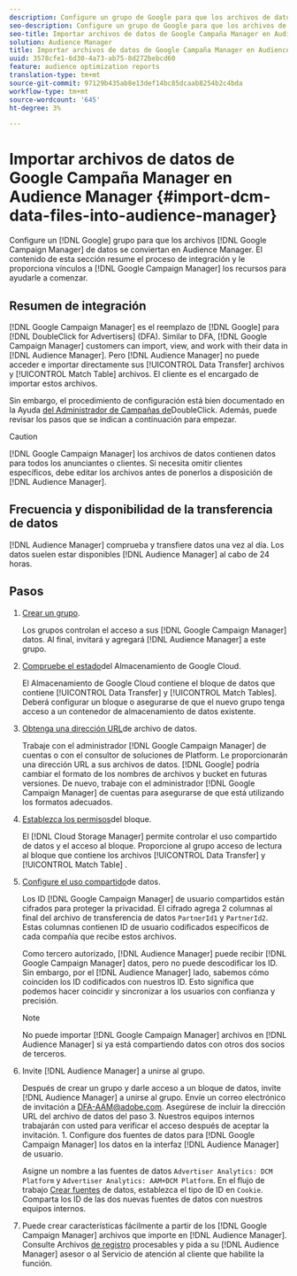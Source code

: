 ```yaml
---
description: Configure un grupo de Google para que los archivos de datos de Google Campaña Manager se pongan en Audience Manager. El contenido de esta sección resume el proceso de integración y le proporciona vínculos a los recursos del Administrador de Campañas de Google para ayudarle a comenzar.
seo-description: Configure un grupo de Google para que los archivos de datos de Google Campaña Manager se pongan en Audience Manager. El contenido de esta sección resume el proceso de integración y le proporciona vínculos a los recursos del Administrador de Campañas de Google para ayudarle a comenzar.
seo-title: Importar archivos de datos de Google Campaña Manager en Audience Manager
solution: Audience Manager
title: Importar archivos de datos de Google Campaña Manager en Audience Manager
uuid: 3578cfe1-6d30-4a73-ab75-8d272bebcd60
feature: audience optimization reports
translation-type: tm+mt
source-git-commit: 97129b435ab8e13def14bc85dcaab8254b2c4bda
workflow-type: tm+mt
source-wordcount: '645'
ht-degree: 3%

---
```



# Importar archivos de datos de Google Campaña Manager en Audience Manager {#import-dcm-data-files-into-audience-manager}

Configure un [!DNL Google] grupo para que los archivos [!DNL Google Campaign Manager] de datos se conviertan en Audience Manager. El contenido de esta sección resume el proceso de integración y le proporciona vínculos a [!DNL Google Campaign Manager] los recursos para ayudarle a comenzar.

## Resumen de integración

[!DNL Google Campaign Manager] es el reemplazo de [!DNL Google] para [!DNL DoubleClick for Advertisers] (DFA). Similar to DFA, [!DNL Google Campaign Manager] customers can import, view, and work with their data in [!DNL Audience Manager]. Pero [!DNL Audience Manager] no puede acceder e importar directamente sus [!UICONTROL Data Transfer] archivos y [!UICONTROL Match Table] archivos. El cliente es el encargado de importar estos archivos.

Sin embargo, el procedimiento de configuración está bien documentado en la Ayuda [del Administrador de Campañas de](https://support.google.com/dcm/partner/answer/2941575?hl=en&amp;ref_topic=6107456)DoubleClick. Además, puede revisar los pasos que se indican a continuación para empezar.

>[!CAUTION]
>
>[!DNL Google Campaign Manager] los archivos de datos contienen datos para todos los anunciantes o clientes. Si necesita omitir clientes específicos, debe editar los archivos antes de ponerlos a disposición de [!DNL Audience Manager].

## Frecuencia y disponibilidad de la transferencia de datos

[!DNL Audience Manager] comprueba y transfiere datos una vez al día. Los datos suelen estar disponibles [!DNL Audience Manager] al cabo de 24 horas.

## Pasos

1. [Crear un grupo](https://support.google.com/dcm/partner/answer/3370419?hl=en&amp;ref_topic=6107456).

   Los grupos controlan el acceso a sus [!DNL Google Campaign Manager] datos. Al final, invitará y agregará [!DNL Audience Manager] a este grupo.

1. [Compruebe el estado](https://support.google.com/dcm/partner/answer/3370481?hl=en&amp;ref_topic=6107456)del Almacenamiento de Google Cloud.

   El Almacenamiento de Google Cloud contiene el bloque de datos que contiene [!UICONTROL Data Transfer] y [!UICONTROL Match Tables]. Deberá configurar un bloque o asegurarse de que el nuevo grupo tenga acceso a un contenedor de almacenamiento de datos existente.

1. [Obtenga una dirección URL](https://support.google.com/dcm/partner/answer/3370482?hl=en&amp;ref_topic=6107456)de archivo de datos.

   Trabaje con el administrador [!DNL Google Campaign Manager] de cuentas o con el consultor de soluciones de Platform. Le proporcionarán una dirección URL a sus archivos de datos. [!DNL Google] podría cambiar el formato de los nombres de archivos y bucket en futuras versiones. De nuevo, trabaje con el administrador [!DNL Google Campaign Manager] de cuentas para asegurarse de que está utilizando los formatos adecuados.

1. [Establezca los permisos](https://cloud.google.com/storage/docs/cloud-console?csw=1#_bucketpermission)del bloque.

   El [!DNL Cloud Storage Manager] permite controlar el uso compartido de datos y el acceso al bloque. Proporcione al grupo acceso de lectura al bloque que contiene los archivos [!UICONTROL Data Transfer] y [!UICONTROL Match Table] .

1. [Configure el uso compartido](https://support.google.com/dcm/partner/answer/6206106?hl=en)de datos.

   Los ID [!DNL Google Campaign Manager] de usuario compartidos están cifrados para proteger la privacidad. El cifrado agrega 2 columnas al final del archivo de transferencia de datos `PartnerId1` y `PartnerId2`. Estas columnas contienen ID de usuario codificados específicos de cada compañía que recibe estos archivos.

   Como tercero autorizado, [!DNL Audience Manager] puede recibir [!DNL Google Campaign Manager] datos, pero no puede descodificar los ID. Sin embargo, por el [!DNL Audience Manager] lado, sabemos cómo coinciden los ID codificados con nuestros ID. Esto significa que podemos hacer coincidir y sincronizar a los usuarios con confianza y precisión.

   >[!NOTE]
   >No puede importar [!DNL Google Campaign Manager] archivos en [!DNL Audience Manager] si ya está compartiendo datos con otros dos socios de terceros.

1. Invite [!DNL Audience Manager] a unirse al grupo.

   Después de crear un grupo y darle acceso a un bloque de datos, invite [!DNL Audience Manager] a unirse al grupo. Envíe un correo electrónico de invitación a DFA-AAM@adobe.com. Asegúrese de incluir la dirección URL del archivo de datos del paso 3. Nuestros equipos internos trabajarán con usted para verificar el acceso después de aceptar la invitación. 1. Configure dos fuentes de datos para [!DNL Google Campaign Manager] los datos en la interfaz [!DNL Audience Manager] de usuario.

   Asigne un nombre a las fuentes de datos `Advertiser Analytics: DCM Platform` y `Advertiser Analytics: AAM+DCM Platform`. En el flujo de trabajo [Crear fuentes](../../../features/manage-datasources.md#create-data-source) de datos, establezca el tipo de ID en `Cookie`. Comparta los ID de las dos nuevas fuentes de datos con nuestros equipos internos.

1. Puede crear características fácilmente a partir de los [!DNL Google Campaign Manager] archivos que importe en [!DNL Audience Manager]. Consulte Archivos [de registro](../../../integration/media-data-integration/actionable-log-files.md) procesables y pida a su [!DNL Audience Manager] asesor o al Servicio de atención al cliente que habilite la función.
